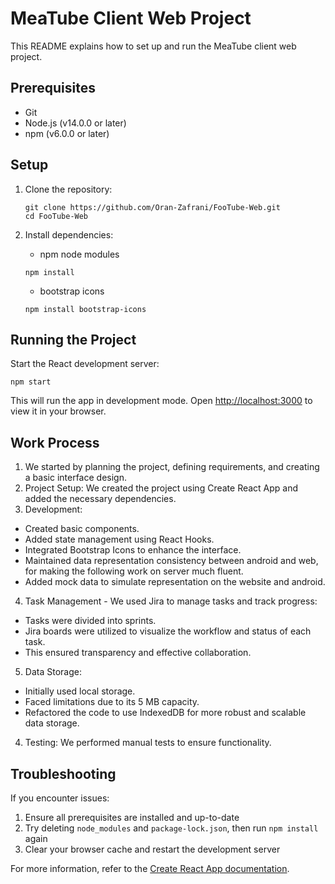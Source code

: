 
# MeaTube Client Web Project

This README explains how to set up and run the MeaTube client web project.

## Prerequisites

- Git
- Node.js (v14.0.0 or later)
- npm (v6.0.0 or later)

## Setup

1. Clone the repository:
   ```
   git clone https://github.com/Oran-Zafrani/FooTube-Web.git
   cd FooTube-Web
   ```

2. Install dependencies:
   - npm node modules
   ```
   npm install
   ```
   - bootstrap icons
   ```
   npm install bootstrap-icons
   ```

## Running the Project

Start the React development server:
```
npm start
```

This will run the app in development mode. Open [http://localhost:3000](http://localhost:3000) to view it in your browser.

## Work Process
1. We started by planning the project, defining requirements, and creating a basic interface design.
2. Project Setup: We created the project using Create React App and added the necessary dependencies.
3. Development:
  - Created basic components.
  - Added state management using React Hooks.
  - Integrated Bootstrap Icons to enhance the interface.
  - Maintained data representation consistency between android and web, for making the following work on server much fluent.
  - Added mock data to simulate representation on the website and android.
4. Task Management - We used Jira to manage tasks and track progress:
  - Tasks were divided into sprints.
  - Jira boards were utilized to visualize the workflow and status of each task.
  - This ensured transparency and effective collaboration.
5. Data Storage:
  - Initially used local storage.
  - Faced limitations due to its 5 MB capacity.
  - Refactored the code to use IndexedDB for more robust and scalable data storage.
4. Testing: We performed manual tests to ensure functionality.

## Troubleshooting

If you encounter issues:
1. Ensure all prerequisites are installed and up-to-date
2. Try deleting `node_modules` and `package-lock.json`, then run `npm install` again
3. Clear your browser cache and restart the development server

For more information, refer to the [Create React App documentation](https://facebook.github.io/create-react-app/docs/getting-started).

